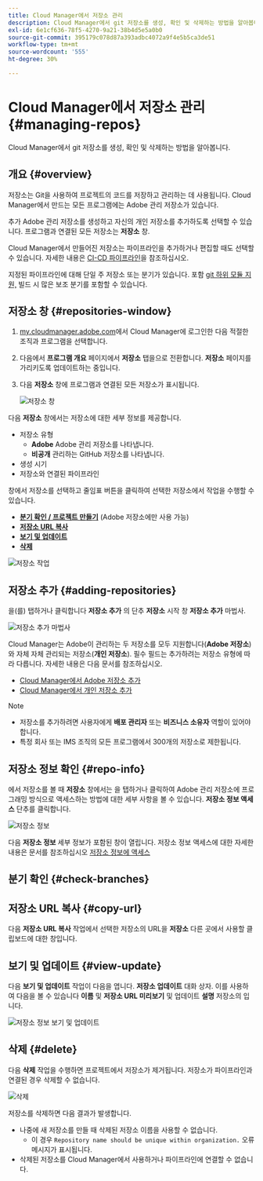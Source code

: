 ```yaml
---
title: Cloud Manager에서 저장소 관리
description: Cloud Manager에서 git 저장소를 생성, 확인 및 삭제하는 방법을 알아봅니다.
exl-id: 6e1cf636-78f5-4270-9a21-38b4d5e5a0b0
source-git-commit: 395179c078d87a393adbc4072a9f4e5b5ca3de51
workflow-type: tm+mt
source-wordcount: '555'
ht-degree: 30%

---
```



# Cloud Manager에서 저장소 관리 {#managing-repos}

Cloud Manager에서 git 저장소를 생성, 확인 및 삭제하는 방법을 알아봅니다.

## 개요 {#overview}

저장소는 Git을 사용하여 프로젝트의 코드를 저장하고 관리하는 데 사용됩니다. Cloud Manager에서 만드는 모든 프로그램에는 Adobe 관리 저장소가 있습니다.

추가 Adobe 관리 저장소를 생성하고 자신의 개인 저장소를 추가하도록 선택할 수 있습니다. 프로그램과 연결된 모든 저장소는 **저장소** 창.

Cloud Manager에서 만들어진 저장소는 파이프라인을 추가하거나 편집할 때도 선택할 수 있습니다. 자세한 내용은 [CI-CD 파이프라인](/help/implementing/cloud-manager/configuring-pipelines/introduction-ci-cd-pipelines.md)을 참조하십시오.

지정된 파이프라인에 대해 단일 주 저장소 또는 분기가 있습니다. 포함 [git 하위 모듈 지원,](git-submodules.md) 빌드 시 많은 보조 분기를 포함할 수 있습니다.

## 저장소 창 {#repositories-window}

1. [my.cloudmanager.adobe.com](https://my.cloudmanager.adobe.com/)에서 Cloud Manager에 로그인한 다음 적절한 조직과 프로그램을 선택합니다.

1. 다음에서 **프로그램 개요** 페이지에서 **저장소** 탭을으로 전환합니다. **저장소** 페이지를 가리키도록 업데이트하는 중입니다.

1. 다음 **저장소** 창에 프로그램과 연결된 모든 저장소가 표시됩니다.

   ![저장소 창](assets/repositories.png)

다음 **저장소** 창에서는 저장소에 대한 세부 정보를 제공합니다.

* 저장소 유형
   * **Adobe** Adobe 관리 저장소를 나타냅니다.
   * **비공개** 관리하는 GitHub 저장소를 나타냅니다.
* 생성 시기
* 저장소와 연결된 파이프라인

창에서 저장소를 선택하고 줄임표 버튼을 클릭하여 선택한 저장소에서 작업을 수행할 수 있습니다.

* **[분기 확인 / 프로젝트 만들기](#check-branches)** (Adobe 저장소에만 사용 가능)
* **[저장소 URL 복사](#copy-url)**
* **[보기 및 업데이트](#view-update)**
* **[삭제](#delete)**

![저장소 작업](assets/repository-actions.png)

## 저장소 추가 {#adding-repositories}

을(를) 탭하거나 클릭합니다 **저장소 추가** 의 단추 **저장소** 시작 창 **저장소 추가** 마법사.

![저장소 추가 마법사](assets/add-repository-wizard.png)

Cloud Manager는 Adobe이 관리하는 두 저장소를 모두 지원합니다(**Adobe 저장소**)와 자체 자체 관리되는 저장소(**개인 저장소**). 필수 필드는 추가하려는 저장소 유형에 따라 다릅니다. 자세한 내용은 다음 문서를 참조하십시오.

* [Cloud Manager에서 Adobe 저장소 추가](adobe-repositories.md)
* [Cloud Manager에서 개인 저장소 추가](private-repositories.md)

>[!NOTE]
>
>* 저장소를 추가하려면 사용자에게 **배포 관리자** 또는 **비즈니스 소유자** 역할이 있어야 합니다.
>* 특정 회사 또는 IMS 조직의 모든 프로그램에서 300개의 저장소로 제한됩니다.

## 저장소 정보 확인 {#repo-info}

에서 저장소를 볼 때 **저장소** 창에서는 을 탭하거나 클릭하여 Adobe 관리 저장소에 프로그래밍 방식으로 액세스하는 방법에 대한 세부 사항을 볼 수 있습니다. **저장소 정보 액세스** 단추를 클릭합니다.

![저장소 정보](assets/repo-info.png)

다음 **저장소 정보** 세부 정보가 포함된 창이 열립니다. 저장소 정보 액세스에 대한 자세한 내용은 문서를 참조하십시오 [저장소 정보에 액세스](accessing-repos.md)

## 분기 확인 {#check-branches}

## 저장소 URL 복사 {#copy-url}

다음 **저장소 URL 복사** 작업에서 선택한 저장소의 URL을 **저장소** 다른 곳에서 사용할 클립보드에 대한 창입니다.

## 보기 및 업데이트 {#view-update}

다음 **보기 및 업데이트** 작업이 다음을 엽니다. **저장소 업데이트** 대화 상자. 이를 사용하여 다음을 볼 수 있습니다 **이름** 및 **저장소 URL 미리보기** 및 업데이트 **설명** 저장소의 입니다.

![저장소 정보 보기 및 업데이트](assets/view-update.png)

## 삭제 {#delete}

다음 **삭제** 작업을 수행하면 프로젝트에서 저장소가 제거됩니다. 저장소가 파이프라인과 연결된 경우 삭제할 수 없습니다.

![삭제](assets/delete.png)

저장소를 삭제하면 다음 결과가 발생합니다.

* 나중에 새 저장소를 만들 때 삭제된 저장소 이름을 사용할 수 없습니다.
   * 이 경우 `Repository name should be unique within organization.` 오류 메시지가 표시됩니다.
* 삭제된 저장소를 Cloud Manager에서 사용하거나 파이프라인에 연결할 수 없습니다.
